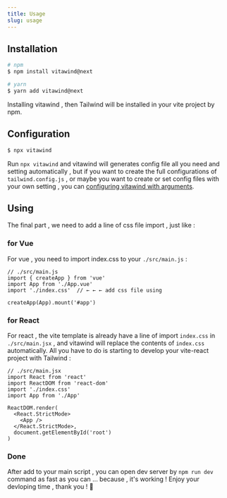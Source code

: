 ```yaml
---
title: Usage
slug: usage
---
```


## Installation
```bash
# npm
$ npm install vitawind@next

# yarn
$ yarn add vitawind@next
```
Installing vitawind , then Tailwind will be installed in your vite project by npm.

## Configuration
```bash
$ npx vitawind
```
Run `npx vitawind` and vitawind will generates config file all you need and setting automatically , but if you want to create the full configurations of `tailwind.config.js` , or maybe you want to create or set config files with your own setting , you can [configuring vitawind with arguments](#configuring-with-arguments).

## Using
The final part , we need to add a line of css file import , just like :

### for Vue
For vue , you need to import index.css to your `./src/main.js` :
```js{4}
// ./src/main.js
import { createApp } from 'vue'
import App from './App.vue'
import './index.css'  // ← ← ← add css file using

createApp(App).mount('#app')
```

### for React
For react , the vite template is already have a line of import `index.css` in `./src/main.jsx` , and vitawind will replace the contents of `index.css` automatically. All you have to do is starting to develop your vite-react project with Tailwind :
```jsx{4}
// ./src/main.jsx
import React from 'react'
import ReactDOM from 'react-dom'
import './index.css'
import App from './App'

ReactDOM.render(
  <React.StrictMode>
    <App />
  </React.StrictMode>,
  document.getElementById('root')
)
```

### Done
After add to your main script , you can open dev server by `npm run dev` command as fast as you can ... because , it's working ! Enjoy your devloping time , thank you ! 🤪
